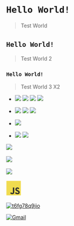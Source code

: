# `Hello World!`
> Test World
## `Hello World!`
> Test World 2
### `Hello World!`
> Test World 3
> X2

- [![](https://camo.githubusercontent.com/19f686ee7be9e84e002135a16411658939d431a3f6c7f513498ff2d1e511b5b9/68747470733a2f2f696d672e736869656c64732e696f2f62616467652f6a6176612d2532334544384230302e7376673f267374796c653d666f722d7468652d6261646765266c6f676f3d6a617661266c6f676f436f6c6f723d7768697465)]() [![](https://camo.githubusercontent.com/3e5d8d4a2d78dcb21a82bb298203100f0aabe72adbb081c26b50daae0d45a1a9/68747470733a2f2f696d672e736869656c64732e696f2f62616467652f432532302d2532333030353939432e7376673f267374796c653d666f722d7468652d6261646765266c6f676f3d63266c6f676f436f6c6f723d7768697465)]() [![](https://camo.githubusercontent.com/5f6f8c24e727afbd6689cffdf17727a7c968bbc2719fb3f90f9ff47117a68f64/68747470733a2f2f696d672e736869656c64732e696f2f62616467652f432b2b2532302d2532333030353939432e7376673f267374796c653d666f722d7468652d6261646765266c6f676f3d63253242253242266f676f436f6c6f723d7768697465)]() [![](https://camo.githubusercontent.com/05d2f2ba05f742f96a5cb1ba1869833b54dc652c66a6012fe893f9921f49fd31/68747470733a2f2f696d672e736869656c64732e696f2f62616467652f432532332532302d2532333030353939432e7376673f267374796c653d666f722d7468652d6261646765266c6f676f3d632d7368617270266c6f676f436f6c6f723d7768697465)]()

- [![](https://camo.githubusercontent.com/dfc69d704694f22168bea3d84584663777fa5301dcad5bbcb5459b336da8d554/68747470733a2f2f696d672e736869656c64732e696f2f62616467652f4e6f64652e6a732d3433383533443f7374796c653d666f722d7468652d6261646765266c6f676f3d6e6f64652e6a73266c6f676f436f6c6f723d7768697465)]() [![](https://camo.githubusercontent.com/9d07c04bdd98c662d5df9d4e1cc1de8446ffeaebca330feb161f1fb8e1188204/68747470733a2f2f696d672e736869656c64732e696f2f62616467652f4a6176615363726970742d4637444631453f7374796c653d666f722d7468652d6261646765266c6f676f3d6a617661736372697074266c6f676f436f6c6f723d626c61636b)]() [![](https://camo.githubusercontent.com/6cf9abe9d706421df40ff4feff208a5728df2b77f9eb21f24d09df00a0d69203/68747470733a2f2f696d672e736869656c64732e696f2f62616467652f547970655363726970742d3030374143433f7374796c653d666f722d7468652d6261646765266c6f676f3d74797065736372697074266c6f676f436f6c6f723d7768697465)]()

- [![](https://camo.githubusercontent.com/42ada9cc774b9d2b4cf35691820a881d70657ae42c3a074f00c7e9add6352361/68747470733a2f2f696d672e736869656c64732e696f2f62616467652f56697375616c5f53747564696f5f436f64652d3030373844343f7374796c653d666f722d7468652d6261646765266c6f676f3d76697375616c25323073747564696f253230636f6465266c6f676f436f6c6f723d7768697465)]()

- [![](https://camo.githubusercontent.com/7f88c331d6547df9a775272bef2dad90549b096b9ef1d542868d282b33096d4f/68747470733a2f2f696d672e736869656c64732e696f2f62616467652f5961726e2d3243384542423f7374796c653d666f722d7468652d6261646765266c6f676f3d7961726e266c6f676f436f6c6f723d7768697465)]() [![](https://camo.githubusercontent.com/55037e0ff8e2c9df84ad631c3d0443a7316776ede7459a5872ccb336d7df2781/68747470733a2f2f696d672e736869656c64732e696f2f62616467652f6e706d2d4342333833373f7374796c653d666f722d7468652d6261646765266c6f676f3d6e706d266c6f676f436f6c6f723d7768697465)]()

![](https://api.ghprofile.me/view?username=t6fg78q9jio-t6fg78q9jio&label=repository%20view%20count&color=00d7e9)

![](https://github-readme-stats.vercel.app/api/top-langs/?username=t6fg78q9jio&bg_color=30,e96443,904e95&title_color=fff&text_color=fff)

![](https://github-readme-stats.vercel.app/api?username=t6fg78q9jio&show_icons=true&icon_color=fff&bg_color=30,e96443,904e95&title_color=fff&text_color=fff)

<a href="https://developer.mozilla.org/en-US/docs/Web/JavaScript" target="_blank"> <img src="https://raw.githubusercontent.com/devicons/devicon/master/icons/javascript/javascript-original.svg" alt="javascript" width="40" height="40"/> </a> <a href="https://www.linux.org/" target="_blank">

<p><img align="center" src="https://github-readme-streak-stats.herokuapp.com/?user=t6fg78q9jio&" alt="t6fg78q9jio" /></p>

[![Gmail](https://img.shields.io/badge/Gmail-D14836?style=for-the-badge&logo=gmail&logoColor=white&link=mailto:test@gmail.com)](mailto:test@gmail.com)
